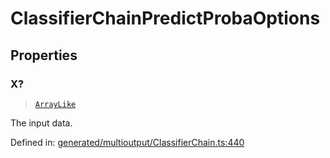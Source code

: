 # ClassifierChainPredictProbaOptions

## Properties

### X?

> [`ArrayLike`](../types/ArrayLike.md)

The input data.

Defined in:  [generated/multioutput/ClassifierChain.ts:440](https://github.com/transitive-bullshit/scikit-learn-ts/blob/92ab806/packages/sklearn/src/generated/multioutput/ClassifierChain.ts#L440)
